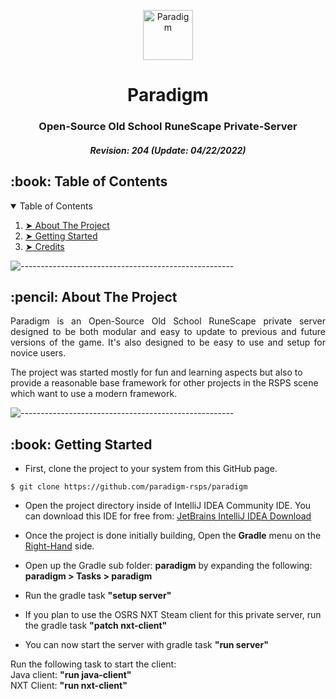 <p align="center">
    <img src="https://i.imgur.com/0dWpGYG.png" alt="Paradigm" width="80px" height="80px">
</p>
<h1 align="center"> Paradigm </h1>
<h3 align="center"> Open-Source Old School RuneScape Private-Server </h3>
<h5 align="center"> Revision: 204 (Update: 04/22/2022)</h5>

<!-- TABLE OF CONTENTS -->
<h2 id="table-of-contents"> :book: Table of Contents</h2>

<details open="open">
<summary>Table of Contents</summary>
<ol>
    <li><a href="#about"> ➤ About The Project</a></li>
    <li><a href="#getting-started"> ➤ Getting Started</a></li>
    <li><a href="#credits"> ➤ Credits</a></li>
</ol>
</details>

![-----------------------------------------------------](https://raw.githubusercontent.com/andreasbm/readme/master/assets/lines/rainbow.png)
<!-- ABOUT THE PROJECT -->
<h2 id="about"> :pencil: About The Project</h2>

<p align="justify">
Paradigm is an Open-Source Old School RuneScape private server designed to be both modular
and easy to update to previous and future versions of the game. It's also designed to be easy to use
and setup for novice users.

The project was started mostly for fun and learning aspects but also to provide a reasonable base framework for other
projects in the RSPS scene which want to use a modern framework.
</p>

![-----------------------------------------------------](https://raw.githubusercontent.com/andreasbm/readme/master/assets/lines/rainbow.png)
<!-- GETTING STARTED -->
<h2 id="getting-started"> :book: Getting Started</h2>

- <p>First, clone the project to your system from this GitHub page.</p>

<pre><code>$ git clone https://github.com/paradigm-rsps/paradigm</code></pre>

- <p>Open the project directory inside of IntelliJ IDEA Community IDE. You can download this IDE for free from: <a href="https://www.jetbrains.com/idea/download/#section=windows">JetBrains IntelliJ IDEA Download</a></p>

- <p>Once the project is done initially building, Open the <b>Gradle</b> menu on the <u>Right-Hand</u> side.</p>

- <p>Open up the Gradle sub folder: <b>paradigm</b> by expanding the following: <b>paradigm > Tasks > paradigm</b></p>

- <p>Run the gradle task <b>"setup server"</b></p>

- <p>If you plan to use the OSRS NXT Steam client for this private server, run the gradle task <b>"patch nxt-client"</b></p>

- <p>You can now start the server with gradle task <b>"run server"</b></p>

Run the following task to start the client:<br>
Java client: <b>"run java-client"</b><br>
NXT Client: <b>"run nxt-client"</b>